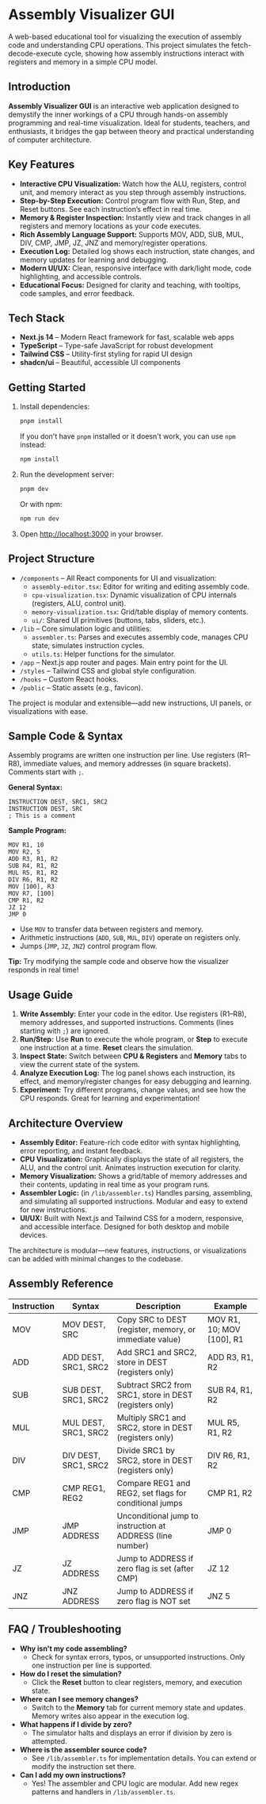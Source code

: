 # Assembly Visualizer GUI

A web-based educational tool for visualizing the execution of assembly code and understanding CPU operations. This project simulates the fetch-decode-execute cycle, showing how assembly instructions interact with registers and memory in a simple CPU model.

## Introduction

**Assembly Visualizer GUI** is an interactive web application designed to demystify the inner workings of a CPU through hands-on assembly programming and real-time visualization. Ideal for students, teachers, and enthusiasts, it bridges the gap between theory and practical understanding of computer architecture.

## Key Features

- **Interactive CPU Visualization:** Watch how the ALU, registers, control unit, and memory interact as you step through assembly instructions.
- **Step-by-Step Execution:** Control program flow with Run, Step, and Reset buttons. See each instruction’s effect in real time.
- **Memory & Register Inspection:** Instantly view and track changes in all registers and memory locations as your code executes.
- **Rich Assembly Language Support:** Supports MOV, ADD, SUB, MUL, DIV, CMP, JMP, JZ, JNZ and memory/register operations.
- **Execution Log:** Detailed log shows each instruction, state changes, and memory updates for learning and debugging.
- **Modern UI/UX:** Clean, responsive interface with dark/light mode, code highlighting, and accessible controls.
- **Educational Focus:** Designed for clarity and teaching, with tooltips, code samples, and error feedback.

## Tech Stack

- **Next.js 14** – Modern React framework for fast, scalable web apps
- **TypeScript** – Type-safe JavaScript for robust development
- **Tailwind CSS** – Utility-first styling for rapid UI design
- **shadcn/ui** – Beautiful, accessible UI components

## Getting Started

1. Install dependencies:

   ```bash
   pnpm install
   ```

   If you don't have `pnpm` installed or it doesn't work, you can use `npm` instead:

   ```bash
   npm install
   ```

2. Run the development server:

   ```bash
   pnpm dev
   ```

   Or with npm:

   ```bash
   npm run dev
   ```

3. Open [http://localhost:3000](http://localhost:3000) in your browser.

## Project Structure

- `/components` – All React components for UI and visualization:
  - `assembly-editor.tsx`: Editor for writing and editing assembly code.
  - `cpu-visualization.tsx`: Dynamic visualization of CPU internals (registers, ALU, control unit).
  - `memory-visualization.tsx`: Grid/table display of memory contents.
  - `ui/`: Shared UI primitives (buttons, tabs, sliders, etc.).
- `/lib` – Core simulation logic and utilities:
  - `assembler.ts`: Parses and executes assembly code, manages CPU state, simulates instruction cycles.
  - `utils.ts`: Helper functions for the simulator.
- `/app` – Next.js app router and pages. Main entry point for the UI.
- `/styles` – Tailwind CSS and global style configuration.
- `/hooks` – Custom React hooks.
- `/public` – Static assets (e.g., favicon).

The project is modular and extensible—add new instructions, UI panels, or visualizations with ease.

## Sample Code & Syntax

Assembly programs are written one instruction per line. Use registers (R1–R8), immediate values, and memory addresses (in square brackets). Comments start with `;`.

**General Syntax:**

```assembly
INSTRUCTION DEST, SRC1, SRC2
INSTRUCTION DEST, SRC
; This is a comment
```

**Sample Program:**

```assembly
MOV R1, 10
MOV R2, 5
ADD R3, R1, R2
SUB R4, R1, R2
MUL R5, R1, R2
DIV R6, R1, R2
MOV [100], R3
MOV R7, [100]
CMP R1, R2
JZ 12
JMP 0
```

- Use `MOV` to transfer data between registers and memory.
- Arithmetic instructions (`ADD`, `SUB`, `MUL`, `DIV`) operate on registers only.
- Jumps (`JMP`, `JZ`, `JNZ`) control program flow.

**Tip:** Try modifying the sample code and observe how the visualizer responds in real time!

## Usage Guide

1. **Write Assembly:** Enter your code in the editor. Use registers (R1–R8), memory addresses, and supported instructions. Comments (lines starting with `;`) are ignored.
2. **Run/Step:** Use **Run** to execute the whole program, or **Step** to execute one instruction at a time. **Reset** clears the simulation.
3. **Inspect State:** Switch between **CPU & Registers** and **Memory** tabs to view the current state of the system.
4. **Analyze Execution Log:** The log panel shows each instruction, its effect, and memory/register changes for easy debugging and learning.
5. **Experiment:** Try different programs, change values, and see how the CPU responds. Great for learning and experimentation!

## Architecture Overview

- **Assembly Editor:** Feature-rich code editor with syntax highlighting, error reporting, and instant feedback.
- **CPU Visualization:** Graphically displays the state of all registers, the ALU, and the control unit. Animates instruction execution for clarity.
- **Memory Visualization:** Shows a grid/table of memory addresses and their contents, updating in real time as your program runs.
- **Assembler Logic:** (in `/lib/assembler.ts`) Handles parsing, assembling, and simulating all supported instructions. Modular and easy to extend for new instructions.
- **UI/UX:** Built with Next.js and Tailwind CSS for a modern, responsive, and accessible interface. Designed for both desktop and mobile devices.

The architecture is modular—new features, instructions, or visualizations can be added with minimal changes to the codebase.

## Assembly Reference

| Instruction | Syntax                  | Description                                                                 | Example                         |
|-------------|-------------------------|-----------------------------------------------------------------------------|---------------------------------|
| MOV         | MOV DEST, SRC           | Copy SRC to DEST (register, memory, or immediate value)                     | MOV R1, 10; MOV [100], R1       |
| ADD         | ADD DEST, SRC1, SRC2    | Add SRC1 and SRC2, store in DEST (registers only)                           | ADD R3, R1, R2                  |
| SUB         | SUB DEST, SRC1, SRC2    | Subtract SRC2 from SRC1, store in DEST (registers only)                     | SUB R4, R1, R2                  |
| MUL         | MUL DEST, SRC1, SRC2    | Multiply SRC1 and SRC2, store in DEST (registers only)                      | MUL R5, R1, R2                  |
| DIV         | DIV DEST, SRC1, SRC2    | Divide SRC1 by SRC2, store in DEST (registers only)                         | DIV R6, R1, R2                  |
| CMP         | CMP REG1, REG2          | Compare REG1 and REG2, set flags for conditional jumps                      | CMP R1, R2                      |
| JMP         | JMP ADDRESS             | Unconditional jump to instruction at ADDRESS (line number)                  | JMP 0                           |
| JZ          | JZ ADDRESS              | Jump to ADDRESS if zero flag is set (after CMP)                             | JZ 12                           |
| JNZ         | JNZ ADDRESS             | Jump to ADDRESS if zero flag is NOT set                                     | JNZ 5                           |

## FAQ / Troubleshooting

- **Why isn't my code assembling?**
  - Check for syntax errors, typos, or unsupported instructions. Only one instruction per line is supported.
- **How do I reset the simulation?**
  - Click the **Reset** button to clear registers, memory, and execution state.
- **Where can I see memory changes?**
  - Switch to the **Memory** tab for current memory state and updates. Memory writes also appear in the execution log.
- **What happens if I divide by zero?**
  - The simulator halts and displays an error if division by zero is attempted.
- **Where is the assembler source code?**
  - See `/lib/assembler.ts` for implementation details. You can extend or modify the instruction set there.
- **Can I add my own instructions?**
  - Yes! The assembler and CPU logic are modular. Add new regex patterns and handlers in `/lib/assembler.ts`.